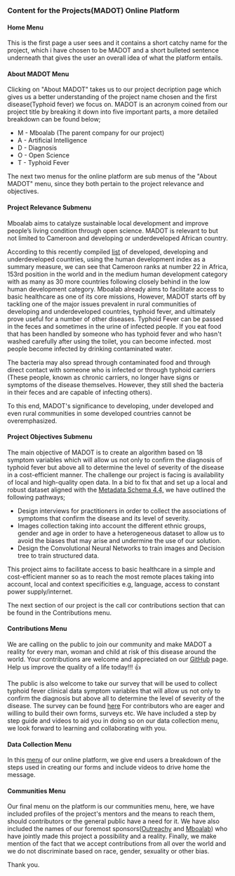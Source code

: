 ### Content for the Projects(MADOT) Online Platform

#### Home Menu
This is the first page a user sees and it contains a short catchy name for the project, which i have chosen to be MADOT and a short bulleted sentence underneath that gives the user an overall idea of what the platform entails.

#### About MADOT Menu
Clicking on "About MADOT" takes us to our project decription page which gives us a better understanding of the project name chosen and the first disease(Typhoid fever) we focus on.
MADOT is an acronym coined from our project title by breaking it down into five important parts, a more detailed breakdown can be found below;
* M - Mboalab (The parent company for our project)
* A - Artificial Intelligence
* D - Diagnosis
* O - Open Science
* T - Typhoid Fever

The next two menus for the online platform are sub menus of the "About MADOT" menu, since they both pertain to the project relevance and objectives.

#### Project Relevance Submenu
Mboalab aims to catalyze sustainable local development and improve people’s living condition through open science. MADOT is relevant to but not limited to Cameroon and developing or underdeveloped African country.

According to this recently compiled [list](https://en.wikipedia.org/wiki/List_of_African_countries_by_Human_Development_Index) of developed, developing and underdeveloped countries, using the human development index as a summary measure, we can see that Cameroon ranks at number 22 in Africa, 153rd position in the world and in the medium human development category with as many as 30 more countries following closely behind in the low human development category. Mboalab already aims to facilitate access to basic healthcare as one of its core missions, However, MADOT starts off by tackling one of the major issues prevalent in rural communities of developing and underdeveloped countries, typhoid fever, and ultimately prove useful for a number of other diseases. Typhoid Fever can be passed in the feces and sometimes in the urine of infected people. If you eat food that has been handled by someone who has typhoid fever and who hasn't washed carefully after using the toilet, you can become infected. most people become infected by drinking contaminated water.

 

The bacteria may also spread through contaminated food and through direct contact with someone who is infected or through typhoid carriers (These people, known as chronic carriers, no longer have signs or symptoms of the disease themselves. However, they still shed the bacteria in their feces and are capable of infecting others).

To this end, MADOT's significance to developing, under developed and even rural communities in some developed countries cannot be overemphasized.

#### Project Objectives Submenu
The main objective of MADOT is to create an algorithm based on 18 symptom variables which will allow us not only to confirm the diagnosis of typhoid fever but above all to determine the level of severity of the disease in a cost-efficient manner. The challenge our project is facing is availability of local and high-quality open data. In a bid to fix that and set up a local and robust dataset aligned with the [Metadata Schema 4.4,](https://schema.datacite.org/) we have outlined the following pathways;
* Design interviews for practitioners in order to collect the associations of symptoms that confirm the disease and its level of severity.
* Images collection taking into account the different ethnic groups, gender and age in order to have a heterogeneous dataset to allow us to avoid the biases that may arise and undermine the use of our solution.
* Design the Convolutional Neural Networks to train images and Decision tree to train structured data.

This project aims to facilitate access to basic healthcare in a simple and cost-efficient manner so as to reach the most remote places taking into account, local and context specificities e.g, language, access to constant power supply/internet.

The next section of our project is the call cor contributions section that can be found in the Contributions menu.

#### Contributions Menu
We are calling on the public to join our community and make MADOT a reality for every man, woman and child at risk of this disease around the world. Your contributions are welcome and appreciated on our [GitHub](https://github.com/Mboalab/Mboalab-Outreachy_December-to-March-2022-internship-round/blob/main/Starter%20Tasks/List%20of%20all%20project's%20Tasks.md) page. Help us improve the quality of a life today!!! 👍

The public is also welcome to take our survey that will be used to collect typhoid fever clinical data symptom variables that will allow us not only to confirm the diagnosis but above all to determine the level of severity of the disease.
The survey can be found [here](https://ee.kobotoolbox.org/x/EbvLUABh)
For contributors who are eager and willing to build their own forms, surveys etc. We have included a step by step guide and videos to aid you in doing so on our data collection menu, we look forward to learning and collaborating with you.

#### Data Collection Menu
In this [menu](https://nancyfaks.wixsite.com/my-site/ex) of our online platform, we give end users a breakdown of the steps used in creating our forms and include videos to drive home the message.

#### Communities Menu
Our final menu on the platform is our communities menu, here, we have included profiles of the project's mentors and the means to reach them, should contributors or the general public have a need for it.
We have also included the names of our foremost sponsors([Outreachy](https://www.outreachy.org/docs/applicant/#eligibility) and [Mboalab](https://www.mboalab.africa/)) who have jointly made this project a possibility and a reality.
Finally, we make mention of the fact that we accept contributions from all over the world and we do not discriminate based on race, gender, sexuality or other bias.

Thank you.
